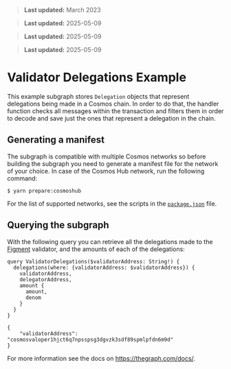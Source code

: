 > **Last updated:** March 2023

> **Last updated:** 2025-05-09

> **Last updated:** 2025-05-09

> **Last updated:** 2025-05-09

# Validator Delegations Example

This example subgraph stores `Delegation` objects that represent delegations being made in a Cosmos chain. In order to do that, the handler function checks all messages within the transaction and filters them in order to decode and save just the ones that represent a delegation in the chain.

## Generating a manifest

The subgraph is compatible with multiple Cosmos networks so before building the subgraph you need to generate a manifest file for the network of your choice. In case of the Cosmos Hub network, run the following command:

```shell
$ yarn prepare:cosmoshub
```

For the list of supported networks, see the scripts in the [`package.json`](package.json) file.

## Querying the subgraph

With the following query you can retrieve all the delegations made to the [Figment](https://atomscan.com/validators/cosmosvaloper1hjct6q7npsspsg3dgvzk3sdf89spmlpfdn6m9d) validator, and the amounts of each of the delegations:

```
query ValidatorDelegations($validatorAddress: String!) {
  delegations(where: {validatorAddress: $validatorAddress}) {
    validatorAddress,
    delegatorAddress,
    amount {
      amount,
      denom
    }
  }
}
```
```
{
    "validatorAddress": "cosmosvaloper1hjct6q7npsspsg3dgvzk3sdf89spmlpfdn6m9d"
}
```

For more information see the docs on https://thegraph.com/docs/.
